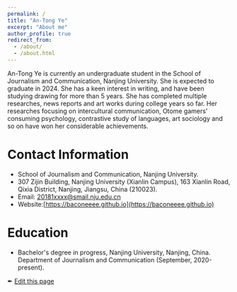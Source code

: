 ```yaml
---
permalink: /
title: "An-Tong Ye"
excerpt: "About me"
author_profile: true
redirect_from: 
  - /about/
  - /about.html
---
```


An-Tong Ye is currently an undergraduate student in the School of Journalism and Communication, Nanjing University. She is expected to graduate in 2024. She has a keen interest in writing, and have been studying drawing for more than 5 years. She has completed multiple researches, news reports and art works during college years so far. Her researches focusing on intercultural communication, Otome gamers' consuming psychology, contrastive study of languages, art sociology and so on have won her considerable achievements.


Contact Information
======
- School of Journalism and Communication, Nanjing University.
- 307 Zijin Building, Nanjing University (Xianlin Campus), 163 Xianlin Road, Qixia District, Nanjing, Jiangsu, China (210023).
- Email: 20181xxxx@smail.nju.edu.cn
- Website:[https://baconeeee.github.io](https://baconeeee.github.io)


Education
======
- Bachelor's degree in progress, Nanjing University, Nanjing, China. Department of Journalism and Communication (September, 2020-present).

✒ [Edit this page](https://github.com/Baconeeee/Baconeeee.github.io/edit/master/_pages/about.md)
